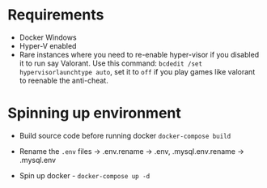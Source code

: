 # Requirements

- Docker Windows
- Hyper-V enabled
- Rare instances where you need to re-enable hyper-visor if you disabled it to run say Valorant. Use this command: `bcdedit /set hypervisorlaunchtype auto`, set it to `off` if you play games like valorant to reenable the anti-cheat.

# Spinning up environment

- Build source code before running docker `docker-compose build`

- Rename the `.env` files -> .env.rename -> .env, .mysql.env.rename -> .mysql.env 

- Spin up docker - `docker-compose up -d`